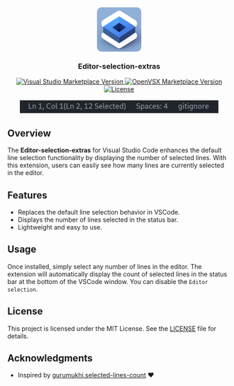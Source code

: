 <a href="https://u8views.com/github/remigermain"><img src="https://u8views.com/api/v1/github/profiles/66946113/views/day-week-month-total-count.svg" width="1px" height="1px"></a>
<div align="center">
    <img align="center" alt="icon" width="100" src="https://github.com/remigermain/vscode-line-count/blob/main/icon.png?raw=true"> 
    <h3>
        Editor-selection-extras
    </h3>
    <a href="https://marketplace.visualstudio.com/items?itemName=remigermain.editor-selection-extras">
        <img src="https://img.shields.io/visual-studio-marketplace/v/remigermain.editor-selection-extras" alt="Visual Studio Marketplace Version" />
    </a>
        <a href="https://open-vsx.org/extension/remigermain/editor-selection-extras">
            <img src="https://img.shields.io/open-vsx/v/remigermain/editor-selection-extras"
            alt="OpenVSX Marketplace Version" />
        </a>
    <a href="https://github.com/remigermain/vscode-line-count/blob/main/LICENSE">
    <img src="https://img.shields.io/badge/license-MIT-blue" alt="License" />
    </a>
    <br />
    <br />
    <img src="https://github.com/remigermain/vscode-line-count/blob/main/img/image.png?raw=true" alt="preview" >
</div>

## Overview

The **Editor-selection-extras** for Visual Studio Code enhances the default line selection functionality by displaying the number of selected lines. With this extension, users can easily see how many lines are currently selected in the editor.

## Features

- Replaces the default line selection behavior in VSCode.
- Displays the number of lines selected in the status bar.
- Lightweight and easy to use.


## Usage

Once installed, simply select any number of lines in the editor. The extension will automatically display the count of selected lines in the status bar at the bottom of the VSCode window.
You can disable the `Editor selection`.

## License

This project is licensed under the MIT License. See the [LICENSE](LICENSE) file for details.

## Acknowledgments

- Inspired by [gurumukhi.selected-lines-count](https://marketplace.visualstudio.com/items?itemName=gurumukhi.selected-lines-count) :heart:
